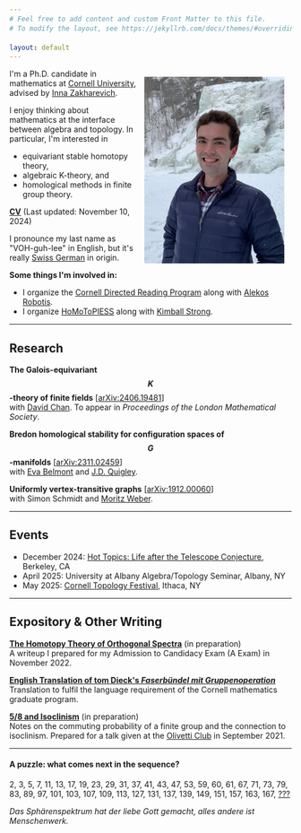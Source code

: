 ```yaml
---
# Feel free to add content and custom Front Matter to this file.
# To modify the layout, see https://jekyllrb.com/docs/themes/#overriding-theme-defaults

layout: default
---
```

<img src="assets/images/picture0.jpg" width=250 style="float: right; padding: 10pt">

I'm a Ph.D. candidate in mathematics at [Cornell University](https://math.cornell.edu), advised by [Inna Zakharevich](https://pi.math.cornell.edu/~zakh). 

I enjoy thinking about mathematics at the interface between algebra and topology. In particular, I'm interested in

- equivariant stable homotopy theory,
- algebraic K-theory, and
- homological methods in finite group theory.

[__CV__](assets/pdf/cv-cv-2024-11-10.pdf) (Last updated: November 10, 2024)

I pronounce my last name as "VOH-guh-lee" in English, but it's really [Swiss German](https://en.wiktionary.org/wiki/V%C3%B6geli) in origin.

__Some things I'm involved in:__
- I organize the <a href="https://sites.google.com/cornell.edu/cornell-drp">Cornell Directed Reading Program</a> along with [Alekos Robotis](https://aarobotis.github.io/).
- I organize [HoMoToPIESS](homotopy) along with [Kimball Strong](https://e.math.cornell.edu/people/Kimball_Strong/).

---

## Research

__The Galois-equivariant $$K$$-theory of finite fields__ [[arXiv:2406.19481](https://arxiv.org/abs/2406.19481)] <br>
with [David Chan](https://sites.google.com/view/davidchanmath). To appear in *Proceedings of the London Mathematical Society*.

__Bredon homological stability for configuration spaces of $$G$$-manifolds__ [[arXiv:2311.02459](https://arxiv.org/abs/2311.02459)] <br>
with [Eva Belmont](https://sites.google.com/case.edu/ebelmont) and [J.D. Quigley](https://quigleyjd.github.io/).

__Uniformly vertex-transitive graphs__ [[arXiv:1912.00060](https://arxiv.org/abs/1912.00060)] <br>
with Simon Schmidt and [Moritz Weber](https://www.uni-saarland.de/lehrstuhl/weber-moritz.html).

---

## Events
- December 2024: [Hot Topics: Life after the Telescope Conjecture](https://www.slmath.org/workshops/1103), Berkeley, CA
- April 2025: University at Albany Algebra/Topology Seminar, Albany, NY
- May 2025: [Cornell Topology Festival](https://e.math.cornell.edu/sites/topology/2025/index_2025.php), Ithaca, NY

<!-- ### Past Events -->
<!-- - October 2024: [AMS Fall Eastern Sectional Meeting](https://www.ams.org/meetings/sectional/2317_program_ss10.html), Albany, NY -->
<!-- - September 2024: [Binghamton University Topology and Geometry Seminar](https://www2.math.binghamton.edu/p/seminars/topsem), Binghamton, NY -->
<!-- - May 2024: [Cornell Topology Festival](https://e.math.cornell.edu/sites/topology/2024/index_2024.php), Ithaca, NY -->
<!-- - April 2024: [Graduate Student Topology and Geometry Conference](https://sites.google.com/view/gstgc2024msu/), East Lansing, MI
- January 2024: [Joint Mathematics Meetings](https://www.jointmathematicsmeetings.org/meetings/national/jmm2024/2300_program_ss47.html), San Francisco, CA -->
<!-- - November 2023: [BUGCAT](https://seminars.math.binghamton.edu/BUGCAT/index.html), Binghamton, NY -->
<!-- - September 2023: [Algebraic K-Theory and Redshift](https://redshift.mathi.uni-heidelberg.de/), Mainz, DE -->

<!-- - June 26-30, 2023: [Scissors Congruence, Algebraic K-theory, and Trace Methods](https://topology.math.indiana.edu/Summer2023/main.php), Bloomington, IN -->
<!-- - May 5-7, 2023: [Cornell Topology Festival](https://e.math.cornell.edu/sites/topology/2023/index_2023.php), Ithaca, NY -->
<!-- - April 15-16, 2023: [Mid-Atlantic Topology Conference](https://sites.google.com/view/mid-atlantic-topology/home), Philadelphia, PA -->
<!-- - November 5-6, 2022: [BUGCAT](https://seminars.math.binghamton.edu/BUGCAT/index.html), Binghamton, NY -->
<!-- - September 26-30, 2022: [European Autumn School in Topology](https://www.math.ru.nl/~sagave/east2022/), Utrecht, NL -->
<!-- - August 8-11, 2022: [Communicating Mathematics](https://sites.google.com/view/communicating-math/), Ithaca, NY -->
<!-- - June 27-30, 2022: [Homotopy Theory with Applications to Arithmetic and Geometry](http://www.fields.utoronto.ca/activities/21-22/homotopy), Toronto, ON -->
<!-- - May 6-8, 2022: [Cornell Topology Festival](https://e.math.cornell.edu/sites/topology/2022/index_2022.php), Ithaca, NY -->

---

## Expository & Other Writing

[__The Homotopy Theory of Orthogonal Spectra__]() (in preparation)  
A writeup I prepared for my Admission to Candidacy Exam (A Exam) in November 2022.

[__English Translation of tom Dieck's *Faserb&uuml;ndel mit Gruppenoperation*__](assets/pdf/dieck-buendel.pdf)  
Translation to fulfil the language requirement of the Cornell mathematics graduate program.

[__5/8 and Isoclinism__]() (in preparation)  
Notes on the commuting probability of a finite group and the connection to isoclinism. Prepared for a talk given at the [Olivetti Club](https://pi.math.cornell.edu/m/node/10767) in September 2021.

<!-- [__Counting Symmetries with Group Actions__](assets/pdf/group-actions.pdf)  
Notes from a class aimed at high school students taught at [Splash](https://esp.mit.edu/learn/index.html) in November 2019. -->

<!-- --- -->

<!-- ## Undergraduate research -->

<!-- In the summer of 2019, I worked on research in computational aspects of quantum groups at [Universit&auml;t des Saarlandes](https://www.uni-saarland.de/en/department/mathematics.html) in the research group of [Moritz Weber](https://www.math.uni-sb.de/ag/speicher/weberE.html), supported by a DAAD RISE scholarship and by the DFG research center [SFB-TRR 195](https://www.computeralgebra.de/sfb/). -->

<!-- In the summer of 2018, I worked on research in algebraic graph theory at [Imperial College London](https://www.imperial.ac.uk/mathematics) under [Joanna Fawcett](http://www.jfawcett.com/) as a part of the MIT-Imperial Research Exchange.		 -->

---

#### __A puzzle: what comes next in the sequence?__  
2, 3, 5, 7, 11, 13, 17, 19, 23, 29, 31, 37, 41, 43, 47, 53, 59, 60, 61, 67, 71, 73, 79, 83, 89, 97, 101, 103, 107, 109, 113, 127, 131, 137, 139, 149, 151, 157, 163, 167, [???](https://oeis.org/A005180)

*Das Sph&auml;renspektrum hat der liebe Gott gemacht, alles andere ist Menschenwerk.*
